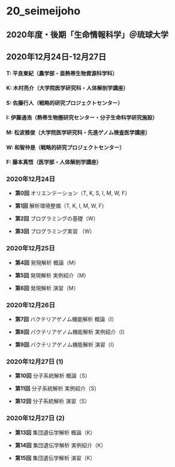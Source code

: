 # 20_seimeijoho
## 2020年度・後期「生命情報科学」＠琉球大学
## 2020年12月24日-12月27日

#### T: 平良東紀（農学部・亜熱帯生物資源科学科）
#### K: 木村亮介（大学院医学研究科・人体解剖学講座）
#### S: 佐藤行人（戦略的研究プロジェクトセンター）
#### I: 伊藤通浩（熱帯生物圏研究センター・分子生命科学研究施設）
#### M: 松波雅俊（大学院医学研究科・先進ゲノム検査医学講座）
#### W: 和智仲是（戦略的研究プロジェクトセンター）
#### F: 藤本真悟（医学部・人体解剖学講座）


### 2020年12月24日

- **第0回** オリエンテーション（T, K, S, I, M, W, F）

- **第1回** 解析環境整備（T, K, I, M, W, F）

- **第2回** プログラミングの基礎（W）

- **第3回** プログラミング実習 （W）



### 2020年12月25日

- **第4回** 発現解析 概論（M）

- **第5回** 発現解析 実例紹介（M）

- **第6回** 発現解析 演習（M）



### 2020年12月26日

- **第7回** バクテリアゲノム機能解析 概論（I）

- **第8回** バクテリアゲノム機能解析 実例紹介（I）

- **第9回** バクテリアゲノム機能解析 演習（I）



### 2020年12月27日 (1)

- **第10回** 分子系統解析 概論（S）

- **第11回** 分子系統解析 実例紹介（S）

- **第12回** 分子系統解析 演習（S）


### 2020年12月27日 (2)

- **第13回** 集団遺伝学解析 概論（K）

- **第14回** 集団遺伝学解析 実例紹介（K）

- **第15回** 集団遺伝学解析 演習（K）
